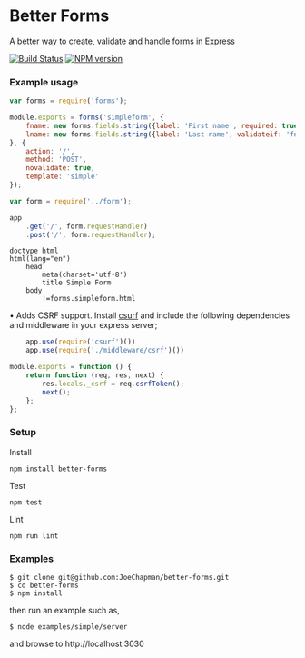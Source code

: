 Better Forms
============

A better way to create, validate and handle forms in [Express](https://github.com/expressjs)

[![Build Status](https://travis-ci.org/JoeChapman/better-forms.svg?branch=master)](https://travis-ci.org/JoeChapman/better-forms)
[![NPM version](https://badge.fury.io/js/better-forms.svg)](http://badge.fury.io/js/better-forms)

### Example usage

```js
var forms = require('forms');

module.exports = forms('simpleform', {
    fname: new forms.fields.string({label: 'First name', required: true}),
    lname: new forms.fields.string({label: 'Last name', validateif: 'fname'})
}, {
    action: '/',
    method: 'POST',
    novalidate: true,
    template: 'simple'
});
```

```js
var form = require('../form');

app
    .get('/', form.requestHandler)
    .post('/', form.requestHandler);

```

```jade
doctype html
html(lang="en")
    head
        meta(charset='utf-8')
        title Simple Form
    body
        !=forms.simpleform.html
```

• Adds CSRF support. Install [csurf](https://github.com/expressjs/csurf) and include the following dependencies and middleware in your express server;

```js
    app.use(require('csurf')())
    app.use(require('./middleware/csrf')())
```

```js
module.exports = function () {
    return function (req, res, next) {
        res.locals._csrf = req.csrfToken();
        next();
    };
};
```


### Setup

Install
````
npm install better-forms
````

Test
````
npm test
````

Lint
````
npm run lint
````

### Examples
````
$ git clone git@github.com:JoeChapman/better-forms.git
$ cd better-forms
$ npm install
````

then run an example such as,

````
$ node examples/simple/server
````

and browse to http://localhost:3030
